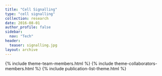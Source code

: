 ```yaml
---
title: "Cell Signalling"
type: "cell signalling"
collection: research
date: 2016-08-01
author_profile: false
sidebar:
  nav: "Tech"
header:
  teaser: signalling.jpg
layout: archive
---
```


{% include theme-team-members.html %}
{% include theme-collaborators-members.html %}
{% include publication-list-theme.html %}

